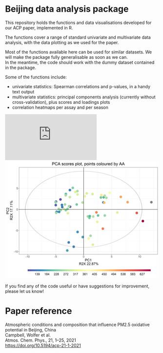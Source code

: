 # Beijing data analysis package

This repository holds the functions and data visualisations developed for our ACP paper, implemented in R.  

The functions cover a range of standard univariate and multivariate data analysis, with the data plotting as we used for the paper.

Most of the functions available here can be used for similar datasets. We will make the package fully generalisable as soon as we can.  
In the meantime, the code should work with the dummy dataset contained in the package.  

Some of the functions include:  
- univariate statistics: Spearman correlations and p-values, in a handy text output  
- multivariate statistics: principal components analysis (currently without cross-validation), plus scores and loadings plots  
- correlation heatmaps per assay and per season  

![heatmap example](https://github.com/katewolfer/Beijing/blob/main/examples/heatmap.pdf)  
![loadings example](https://github.com/katewolfer/Beijing/blob/main/examples/PCA%20loadings.png)  


If you find any of the code useful or have suggestions for improvement, please let us know!  


# Paper reference
Atmospheric conditions and composition that influence PM2.5 oxidative potential in Beijing, China  
Campbell, Wolfer et al.  
Atmos. Chem. Phys., 21, 1–25, 2021  
https://doi.org/10.5194/acp-21-1-2021  
